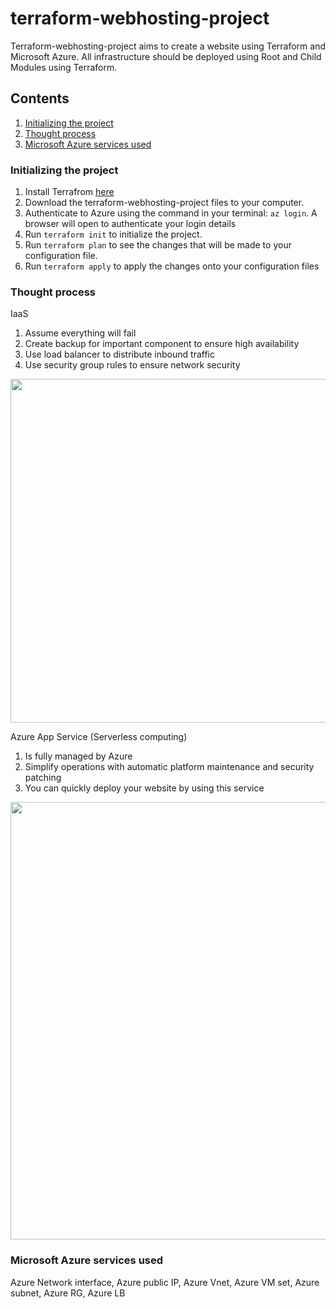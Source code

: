 # terraform-webhosting-project
Terraform-webhosting-project aims to create a website using Terraform and Microsoft Azure. All infrastructure should be deployed using Root and Child Modules using Terraform.


## Contents
1. [Initializing the project](#initializing-the-project)
2. [Thought process](#thought-process)
3. [Microsoft Azure services used](#microsoft-azure-services-used)


### Initializing the project
1. Install Terrafrom [here](https://learn.hashicorp.com/tutorials/terraform/install-cli?in=terraform/aws-get-started)
2. Download the terraform-webhosting-project files to your computer.
3. Authenticate to Azure using the command in your terminal: 
  ``` az login ```.
  A browser will open to authenticate your login details
4. Run ``` terraform init ``` to initialize the project.
5. Run ``` terraform plan ``` to see the changes that will be made to your configuration file.
6. Run ``` terraform apply ``` to apply the changes onto your configuration files

### Thought process
IaaS 
1. Assume everything will fail
2. Create backup for important component to ensure high availability
3. Use load balancer to distribute inbound traffic
4. Use security group rules to ensure network security
<img src="https://user-images.githubusercontent.com/54704393/125024282-07d37b00-e0b3-11eb-9d64-f349de6327b9.png" width="550">

Azure App Service (Serverless computing)
1. Is fully managed by Azure
2. Simplify operations with automatic platform maintenance and security patching
3. You can quickly deploy your website by using this service

<img src="https://user-images.githubusercontent.com/54704393/125024150-d195fb80-e0b2-11eb-934a-e0e84502cb64.png" width="700">

### Microsoft Azure services used
Azure Network interface, Azure public IP, Azure Vnet, Azure VM set, Azure subnet, Azure RG, Azure LB
